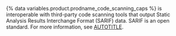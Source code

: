 {% data variables.product.prodname_code_scanning_caps %} is interoperable with third-party code scanning tools that output Static Analysis Results Interchange Format (SARIF) data. SARIF is an open standard. For more information, see [AUTOTITLE](/code-security/code-scanning/integrating-with-code-scanning/sarif-support-for-code-scanning).
